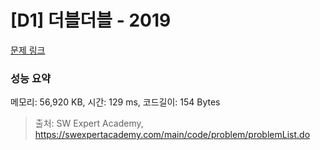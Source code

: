 # [D1] 더블더블 - 2019 

[문제 링크](https://swexpertacademy.com/main/code/problem/problemDetail.do?contestProbId=AV5QDEX6AqwDFAUq) 

### 성능 요약

메모리: 56,920 KB, 시간: 129 ms, 코드길이: 154 Bytes



> 출처: SW Expert Academy, https://swexpertacademy.com/main/code/problem/problemList.do